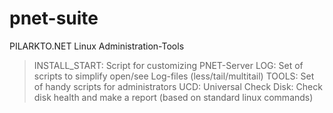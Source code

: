 # pnet-suite
PILARKTO.NET Linux Administration-Tools

> INSTALL_START: Script for customizing PNET-Server
> LOG: Set of scripts to simplify open/see Log-files (less/tail/multitail)
> TOOLS: Set of handy scripts for administrators
> UCD: Universal Check Disk: Check disk health and make a report (based on standard linux commands)
